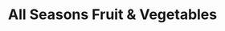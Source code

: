 ---
title: "All Seasons Fruit & Vegetables"
url: /filey/all-seasons-fruit-und-vegetables/
shop: Gemüse & Obst
---